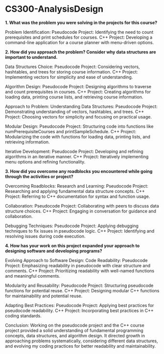 # CS300-AnalysisDesign

**1. What was the problem you were solving in the projects for this course?**

Problem Identification:
  Pseudocode Project: Identifying the need to count prerequisites and print schedules for courses.
  C++ Project: Developing a command-line application for a course planner with menu-driven options.

**2. How did you approach the problem? Consider why data structures are important to understand.**
   
Data Structures Choice:
  Pseudocode Project: Considering vectors, hashtables, and trees for storing course information.
  C++ Project: Implementing vectors for simplicity and ease of understanding.

Algorithm Design:
  Pseudocode Project: Designing algorithms to traverse and count prerequisites in courses.
  C++ Project: Creating algorithms for loading data, printing course lists, and retrieving course information.

Approach to Problem:
  Understanding Data Structures:
  Pseudocode Project: Demonstrating understanding of vectors, hashtables, and trees.
  C++ Project: Choosing vectors for simplicity and focusing on practical usage.

  Modular Design:
  Pseudocode Project: Structuring code into functions like numPrerequisiteCourses and printSampleSchedule.
  C++ Project: Modularizing the code with functions for loading data, printing lists, and retrieving information.
  
  Iterative Development:
  Pseudocode Project: Developing and refining algorithms in an iterative manner.
  C++ Project: Iteratively implementing menu options and refining functionality.

**3. How did you overcome any roadblocks you encountered while going through the activities or project?**

Overcoming Roadblocks:
  Research and Learning:
  Pseudocode Project: Researching and applying fundamental data structure concepts.
  C++ Project: Referring to C++ documentation for syntax and function usage.

  Collaboration:
  Pseudocode Project: Collaborating with peers to discuss data structure choices.
  C++ Project: Engaging in conversation for guidance and collaboration.

  Debugging Techniques:
  Pseudocode Project: Applying debugging techniques to fix issues in pseudocode logic.
  C++ Project: Identifying and resolving issues during code execution.

**4. How has your work on this project expanded your approach to designing software and developing programs?**

Evolving Approach to Software Design:
  Code Readability:
  Pseudocode Project: Emphasizing readability in pseudocode with clear structure and comments.
  C++ Project: Prioritizing readability with well-named functions and meaningful comments.

  Modularity and Reusability:
  Pseudocode Project: Structuring pseudocode functions for potential reuse.
  C++ Project: Designing modular C++ functions for maintainability and potential reuse.

  Adapting Best Practices:
  Pseudocode Project: Applying best practices for pseudocode readability.
  C++ Project: Incorporating best practices in C++ coding standards.

Conclusion:
Working on the pseudocode project and the C++ course project provided a solid understanding of fundamental programming concepts, data structures, and algorithm design. It directed growth in approaching problems systematically, considering different data structures, and evolving my coding practices for better readability and maintainability.
